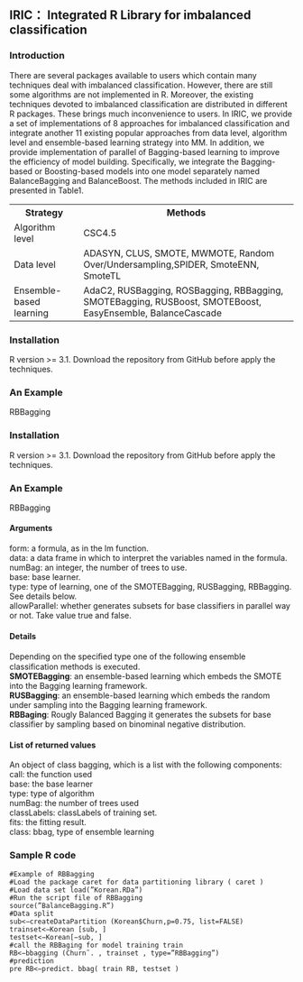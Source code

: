 ## IRIC： Integrated R Library for imbalanced classification
### Introduction
   There are several packages available to users which contain many techniques deal with imbalanced classification. However, there are still some algorithms are not implemented in R. Moreover, the existing techniques devoted to imbalanced classification are distributed in different R packages. These brings much inconvenience to users. In IRIC, we provide a set of implementations of 8 approaches for imbalanced classification and integrate another 11 existing popular approaches from data level, algorithm level and ensemble-based learning strategy into MM. In addition, we provide implementation of parallel of Bagging-based learning to improve the efficiency of model building. Specifically, we integrate the Bagging-based or Boosting-based models into one model separately named BalanceBagging and BalanceBoost. The methods included in IRIC are presented in Table1.
   <table>
    <tr>
    <th>Strategy</th>
    <th>Methods</th>
    </tr>
    <tr>
    <td> Algorithm level </td>
    <td>CSC4.5</td>
    </tr>
    <tr>
      <td> Data level </td>
       <td> ADASYN, CLUS, SMOTE, MWMOTE, Random Over/Undersampling,SPIDER, SmoteENN, SmoteTL </td>
       </tr>
   <tr>
      <td> Ensemble-based learning </td>
      <td> AdaC2, RUSBagging, ROSBagging, RBBagging, SMOTEBagging, RUSBoost, SMOTEBoost, EasyEnsemble, BalanceCascade</td>
      </tr>
   </table>
   
### Installation
R version >= 3.1. Download the repository from GitHub before apply the techniques.
### An Example
RBBagging
### Installation
R version >= 3.1. Download the repository from GitHub before apply the techniques.
### An Example
RBBagging
#### Arguments
form: a formula, as in the lm function.  
data: a data frame in which to interpret the variables named in the formula.  
numBag: an integer, the number of trees to use.  
base: base learner.  
type: type of learning, one of the SMOTEBagging, RUSBagging, RBBagging. See details below.  
allowParallel: whether generates subsets for base classifiers in parallel way or not. Take value true and false.  
#### Details
Depending on the speciﬁed type one of the following ensemble classification methods is executed.  
**SMOTEBagging**: an ensemble-based learning which embeds the SMOTE into the Bagging learning framework.  
**RUSBagging**: an ensemble-based learning which embeds the random under sampling into the Bagging learning framework.  
**RBBaging**: Rougly Balanced Bagging it generates the subsets for base classifier by sampling based on binominal negative distribution.
#### List of returned values
An object of class bagging, which is a list with the following components:  
  call: the function used  
  base: the base learner  
  type: type of algorithm  
  numBag: the number of trees used   
  classLabels: classLabels of training set.  
  fits: the fitting result.  
  class: bbag, type of ensemble learning  
### Sample R code
```
#Example of RBBagging 
#Load the package caret for data partitioning library ( caret ) 
#Load data set load(”Korean.RDa”) 
#Run the script file of RBBagging 
source(”BalanceBagging.R”)
#Data split
sub<−createDataPartition (Korean$Churn,p=0.75, list=FALSE) 
trainset<−Korean [sub, ] 
testset<−Korean[−sub, ] 
#call the RBBaging for model training train 
RB<−bbagging (Churn˜. , trainset , type=”RBBagging”)
#prediction
pre RB<−predict. bbag( train RB, testset )
```



